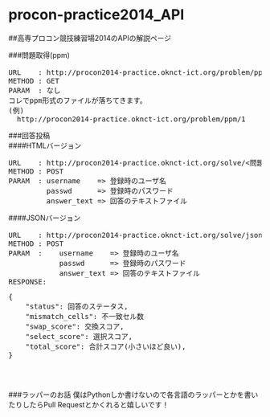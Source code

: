 procon-practice2014_API
=======================

##高専プロコン競技練習場2014のAPIの解説ページ
  
###問題取得(ppm)  
<pre>
URL    : http://procon2014-practice.oknct-ict.org/problem/ppm/<問題番号>  
METHOD : GET  
PARAM  : なし  
コレでppm形式のファイルが落ちてきます。  
(例)  
  http://procon2014-practice.oknct-ict.org/problem/ppm/1  
</pre>
###回答投稿  
####HTMLバージョン
<pre>
URL    : http://procon2014-practice.oknct-ict.org/solve/<問題番号>  
METHOD : POST  
PARAM  : username    => 登録時のユーザ名  
         passwd      => 登録時のパスワード    
         answer_text => 回答のテキストファイル
</pre> 
####JSONバージョン 
<pre>
URL    : http://procon2014-practice.oknct-ict.org/solve/json/<問題番号>  
METHOD : POST  
PARAM  : 	username    => 登録時のユーザ名  
            passwd      => 登録時のパスワード  
         	answer_text => 回答のテキストファイル  
RESPONSE:  
<pre>
{
	"status": 回答のステータス,
	"mismatch_cells": 不一致セル数
	"swap_score": 交換スコア,
	"select_score": 選択スコア,
	"total_score": 合計スコア(小さいほど良い), 
}
</pre>
</pre>

###ラッパーのお話
僕はPythonしか書けないので各言語のラッパーとかを書いたりしたらPull Requestとかくれると嬉しいです！
